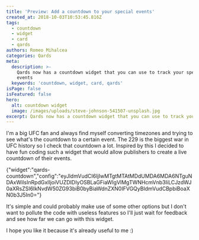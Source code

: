 ```yaml
---
title: 'Preview: Add a countdown to your special events'
created_at: 2018-10-03T10:53:45.816Z
tags:
  - countdown
  - widget
  - card
  - qards
authors: Romeo Mihalcea
categories: Qards
meta:
  description: >-
    Qards now has a countdown widget that you can use to track your special
    events
  keywords: 'countdown, widget, card, qards'
isPage: false
isFeatured: false
hero:
  alt: countdown widget
  image: /images/uploads/steve-johnson-541507-unsplash.jpg
excerpt: Qards now has a countdown widget that you can use to track your special events
---
```

I'm a big UFC fan and always find myself converting timezones and trying to see what's the countdown to a certain event. The 229 is the biggest war in UFC history so I check that countdown a lot. Inspired by this I decided to have fun coding such a widget that would allow publishers to create a live countdown of their events.

{"widget":"qards-countdown","config":"eyJldmVudCI6IjIwMTgtMTAtMDdUMDA6MDA6NTguNDAxWiIsInRpdGxlIjoiVUZDIDIyOSBLaGFiaWIgVlMgTWNHcmVnb3IiLCJzdWJ0aXRsZSI6IkNvdW50ZG93biB0byBiaWdnZXN0IFVGQyBldmVudCBpbiBoaXN0b3J5In0="}

It's simple and could probably make use of some other options but I don't want to pollute the code with useless features so I'll just wait for feedback and see how far we can go with this widget.

I hope you like it because it's already useful to me :)

